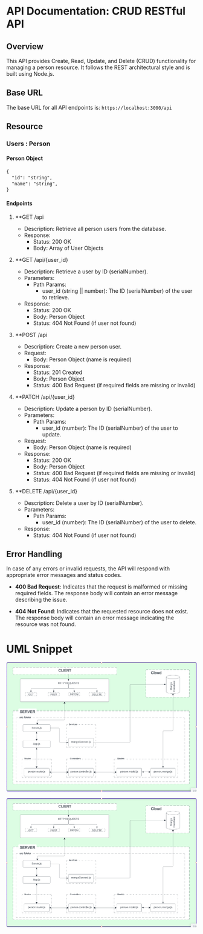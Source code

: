 # API Documentation: CRUD RESTful API

## Overview
This API provides Create, Read, Update, and Delete (CRUD) functionality for managing a person resource. It follows the REST architectural style and is built using Node.js.

## Base URL
The base URL for all API endpoints is: `https://localhost:3000/api`

## Resource

### Users : Person

#### Person Object
```
{
  "id": "string",
  "name": "string", 
}
```

#### Endpoints

1. **GET /api
   - Description: Retrieve all person users from the database.
   - Response:
     - Status: 200 OK
     - Body: Array of User Objects

2. **GET /api/{user_id}
   - Description: Retrieve a user by ID (serialNumber).
   - Parameters:
     - Path Params:
       - user_id (string || number): The ID (serialNumber) of the user to retrieve.
   - Response:
     - Status: 200 OK
     - Body: Person Object
     - Status: 404 Not Found (if user not found)

3. **POST /api
   - Description: Create a new person user.
   - Request:
     - Body: Person Object (name is required)
   - Response:
     - Status: 201 Created
     - Body: Person Object
     - Status: 400 Bad Request (if required fields are missing or invalid)

4. **PATCH /api/{user_id}
   - Description: Update a person by ID (serialNumber).
   - Parameters:
     - Path Params:
       - user_id (number): The ID (serialNumber) of the user to update.
   - Request:
     - Body: Person Object (name is required)
   - Response:
     - Status: 200 OK
     - Body: Person Object
     - Status: 400 Bad Request (if required fields are missing or invalid)
     - Status: 404 Not Found (if user not found)

5. **DELETE /api/{user_id}
   - Description: Delete a user by ID (serialNumber).
   - Parameters:
     - Path Params:
       - user_id (number): The ID (serialNumber) of the user to delete.
   - Response:
     - Status: 404 Not Found (if user not found)

## Error Handling

In case of any errors or invalid requests, the API will respond with appropriate error messages and status codes.

- **400 Bad Request**: Indicates that the request is malformed or missing required fields. The response body will contain an error message describing the issue.

- **404 Not Found**: Indicates that the requested resource does not exist. The response body will contain an error message indicating the resource was not found.

# UML Snippet

<div align="center">
<img src="./UML-Diagram.png" alt="UML Diagram"/>
</div>

![RESTful API UML](./UML-Diagram.png)
